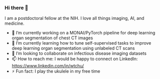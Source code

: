 ### Hi there 👋

I am a postdoctoral fellow at the NIH. I love all things imaging, AI, and medicine.

- 🔭 I’m currently working on a MONAI/PyTorch pipeline for deep learning organ segmentation of chest CT images
- 🌱 I’m currently learning how to tune self-supervised tasks to improve deep learning organ segmentation using unlabeled CT scans
- 👯 I’m looking to collaborate on infectious disease imaging datasets
- 📫 How to reach me: I would be happy to connect on LinkedIn: https://www.linkedin.com/in/wtchu/
- ⚡ Fun fact: I play the ukulele in my free time

<!--
**wtchu8/wtchu8** is a ✨ _special_ ✨ repository because its `README.md` (this file) appears on your GitHub profile.

Here are some ideas to get you started:

- 🔭 I’m currently working on ...
- 🌱 I’m currently learning ...
- 👯 I’m looking to collaborate on ...
- 🤔 I’m looking for help with ...
- 💬 Ask me about ...
- 📫 How to reach me: ...
- 😄 Pronouns: ...
- ⚡ Fun fact: ...
-->
